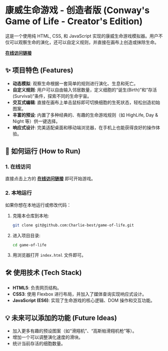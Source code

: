 # 康威生命游戏 - 创造者版 (Conway's Game of Life - Creator's Edition)

这是一个使用纯 HTML, CSS, 和 JavaScript 实现的康威生命游戏模拟器。用户不仅可以观察生命的演化，还可以自定义规则，并直接在画布上创造或抹除生命。

**[在线访问链接](https://charlie-best.github.io/game-of-life/)**

## ✨ 项目特色 (Features)

* **动态模拟**: 观察生命根据一套简单的规则进行演化、生息和死亡。
* **自定义规则**: 用户可以自由输入邻居数量，定义细胞的“诞生(Birth)”和“存活(Survival)”条件，探索不同的生命宇宙。
* **交互式编辑**: 直接在画布上单击鼠标即可切换细胞的生死状态，轻松创造初始图案。
* **丰富的预设**: 内置了多种经典的、有趣的生命游戏规则（如 HighLife, Day & Night 等）供一键选择。
* **响应式设计**: 完美适配桌面和移动端浏览器，在手机上也能获得良好的操作体验。

## 🚀 如何运行 (How to Run)

### 1. 在线访问
直接点击上方的 **[在线访问链接](https://charlie-best.github.io/game-of-life/)** 即可开始游戏。

### 2. 本地运行
如果你想在本地运行或修改代码：
1.  克隆本仓库到本地:
    ```bash
    git clone git@github.com:Charlie-best/game-of-life.git
    ```
2.  进入项目目录:
    ```bash
    cd game-of-life
    ```
3.  用浏览器打开 `index.html` 文件即可。

## 🛠️ 使用技术 (Tech Stack)

* **HTML5**: 负责网页结构。
* **CSS3**: 使用 Flexbox 进行布局，并加入了媒体查询实现响应式设计。
* **JavaScript (ES6)**: 实现了生命游戏的核心逻辑、DOM 操作和交互功能。

## 💡 未来可以添加的功能 (Future Ideas)

* 加入更多有趣的预设图案（如“滑翔机”、“高斯帕滑翔机枪”等）。
* 增加一个可以调整演化速度的滑块。
* 统计当前存活的细胞数量。